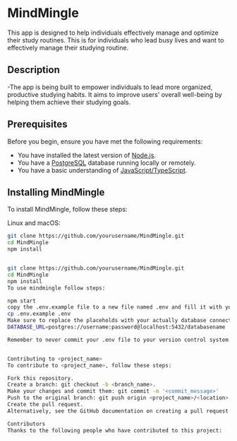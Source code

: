 # MindMingle

This app is designed to help individuals effectively manage and optimize their study routines.
This is for individuals who lead busy lives and want to effectively manage their studying routine.

## Description
-The app is being built to empower individuals to lead more organized, productive studying habits. It aims to improve users' overall well-being by helping them achieve their studying goals.

## Prerequisites

Before you begin, ensure you have met the following requirements:

- You have installed the latest version of [Node.js](https://nodejs.org/).
- You have a [PostgreSQL](https://www.postgresql.org/) database running locally or remotely.
- You have a basic understanding of [JavaScript/TypeScript](https://developer.mozilla.org/docs/Web/JavaScript).

## Installing MindMingle

To install MindMingle, follow these steps:

Linux and macOS:

```bash
git clone https://github.com/yourusername/MindMingle.git
cd MindMingle
npm install


git clone https://github.com/yourusername/MindMingle.git
cd MindMingle
npm install
To use mindmingle follow steps:

npm start
copy the .env.example file to a new file named .env and fill it with your environment-specific details
cp .env.example .env
Make sure to replace the placeholds with your actually database connection details and any other envinment-specific variables 
DATABASE_URL=postgres://username:password@localhost:5432/databasename

Remember to never commit your .env file to your version control system. This file should be ignored by your .gitignore.


Contributing to <project_name>
To contribute to <project_name>, follow these steps:

Fork this repository.
Create a branch: git checkout -b <branch_name>.
Make your changes and commit them: git commit -m '<commit_message>'
Push to the original branch: git push origin <project_name>/<location>
Create the pull request.
Alternatively, see the GitHub documentation on creating a pull request.

Contributors
Thanks to the following people who have contributed to this project:
